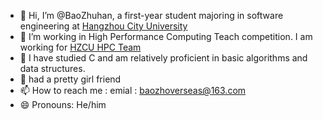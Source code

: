 - 👋 Hi, I’m @BaoZhuhan, a first-year student majoring in software engineering at [Hangzhou City University](http://www.hzcu.edu.cn/)
- 👀 I’m working in High Performance Computing Teach competition. I am working for [HZCU HPC Team](http://hzcu-hpc-team.github.io/)  
- 🌱 I have studied C and am relatively proficient in basic algorithms and data structures.
- 💞️ had a pretty girl friend
- 📫 How to reach me : emial : [baozhoverseas@163.com](baozhuhanoverseas@163.com)  
- 😄 Pronouns: He/him

<!---
BaoZhuhan/BaoZhuhan is a ✨ special ✨ repository because its `README.md` (this file) appears on your GitHub profile.
You can click the Preview link to take a look at your changes.
--->
